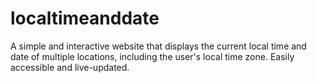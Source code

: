# localtimeanddate
A simple and interactive website that displays the current local time and date of multiple locations, including the user's local time zone. Easily accessible and live-updated.
